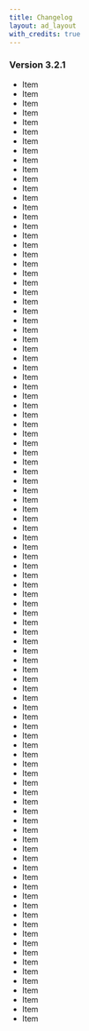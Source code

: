 ```yaml
---
title: Changelog
layout: ad_layout
with_credits: true
---
```


### Version 3.2.1

+ Item
+ Item
+ Item
+ Item
+ Item
+ Item
+ Item
+ Item
+ Item
+ Item
+ Item
+ Item
+ Item
+ Item
+ Item
+ Item
+ Item
+ Item
+ Item
+ Item
+ Item
+ Item
+ Item
+ Item
+ Item
+ Item
+ Item
+ Item
+ Item
+ Item
+ Item
+ Item
+ Item
+ Item
+ Item
+ Item
+ Item
+ Item
+ Item
+ Item
+ Item
+ Item
+ Item
+ Item
+ Item
+ Item
+ Item
+ Item
+ Item
+ Item
+ Item
+ Item
+ Item
+ Item
+ Item
+ Item
+ Item
+ Item
+ Item
+ Item
+ Item
+ Item
+ Item
+ Item
+ Item
+ Item
+ Item
+ Item
+ Item
+ Item
+ Item
+ Item
+ Item
+ Item
+ Item
+ Item
+ Item
+ Item
+ Item
+ Item
+ Item
+ Item
+ Item
+ Item
+ Item
+ Item
+ Item
+ Item
+ Item
+ Item
+ Item
+ Item
+ Item
+ Item
+ Item
+ Item
+ Item
+ Item
+ Item
+ Item